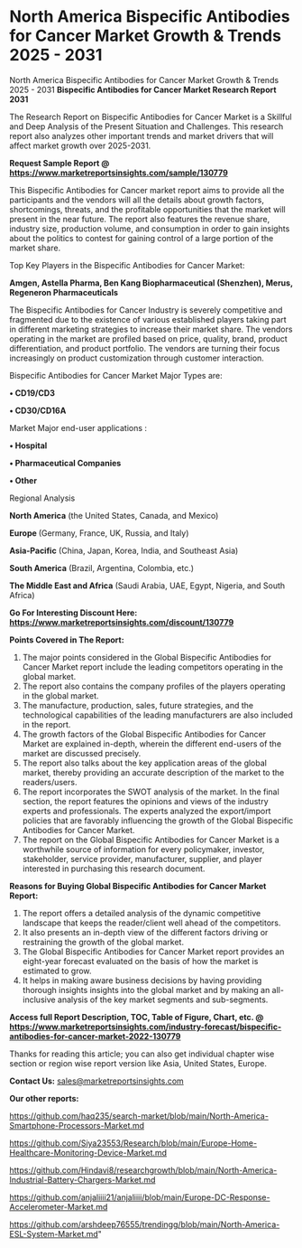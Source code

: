 # North America Bispecific Antibodies for Cancer Market Growth & Trends 2025 - 2031
North America Bispecific Antibodies for Cancer Market Growth & Trends 2025 - 2031
<strong>Bispecific Antibodies for Cancer Market Research Report 2031</strong>

The Research Report on Bispecific Antibodies for Cancer Market is a Skillful and Deep Analysis of the Present Situation and Challenges. This research report also analyzes other important trends and market drivers that will affect market growth over 2025-2031.

<strong>Request Sample Report @ <a href=https://www.marketreportsinsights.com/sample/130779>https://www.marketreportsinsights.com/sample/130779</a></strong>

This Bispecific Antibodies for Cancer market report aims to provide all the participants and the vendors will all the details about growth factors, shortcomings, threats, and the profitable opportunities that the market will present in the near future. The report also features the revenue share, industry size, production volume, and consumption in order to gain insights about the politics to contest for gaining control of a large portion of the market share.

Top Key Players in the Bispecific Antibodies for Cancer Market:

<strong>Amgen, Astella Pharma, Ben Kang Biopharmaceutical (Shenzhen), Merus, Regeneron Pharmaceuticals</strong>

The Bispecific Antibodies for Cancer Industry is severely competitive and fragmented due to the existence of various established players taking part in different marketing strategies to increase their market share. The vendors operating in the market are profiled based on price, quality, brand, product differentiation, and product portfolio. The vendors are turning their focus increasingly on product customization through customer interaction.

Bispecific Antibodies for Cancer Market Major Types are:

<strong>• CD19/CD3

• CD30/CD16A</strong>

Market Major end-user applications :

<strong>• Hospital

• Pharmaceutical Companies

• Other</strong>

Regional Analysis

</u><strong><b>North America</b></strong> (the United States, Canada, and Mexico)

<strong><b>Europe </b></strong>(Germany, France, UK, Russia, and Italy)

<strong><b>Asia-Pacific</b></strong> (China, Japan, Korea, India, and Southeast Asia)

<strong><b>South America</b></strong> (Brazil, Argentina, Colombia, etc.)

<strong><b>The Middle East and Africa</b></strong> (Saudi Arabia, UAE, Egypt, Nigeria, and South Africa)

<strong>Go For Interesting Discount Here: <a href=https://www.marketreportsinsights.com/discount/130779>https://www.marketreportsinsights.com/discount/130779</a></strong>

<strong>Points Covered in The Report:</strong>
<ol>
  <li>The major points considered in the Global Bispecific Antibodies for Cancer Market report include the leading competitors operating in the global market.</li>
  <li>The report also contains the company profiles of the players operating in the global market.</li>
  <li>The manufacture, production, sales, future strategies, and the technological capabilities of the leading manufacturers are also included in the report.</li>
  <li>The growth factors of the Global Bispecific Antibodies for Cancer Market are explained in-depth, wherein the different end-users of the market are discussed precisely.</li>
  <li>The report also talks about the key application areas of the global market, thereby providing an accurate description of the market to the readers/users.</li>
  <li>The report incorporates the SWOT analysis of the market. In the final section, the report features the opinions and views of the industry experts and professionals. The experts analyzed the export/import policies that are favorably influencing the growth of the Global Bispecific Antibodies for Cancer Market.</li>
  <li>The report on the Global Bispecific Antibodies for Cancer Market is a worthwhile source of information for every policymaker, investor, stakeholder, service provider, manufacturer, supplier, and player interested in purchasing this research document.</li>
</ol>
<strong>Reasons for Buying Global Bispecific Antibodies for Cancer Market Report:</strong>

<ol>
  <li>The report offers a detailed analysis of the dynamic competitive landscape that keeps the reader/client well ahead of the competitors.</li>
  <li>It also presents an in-depth view of the different factors driving or restraining the growth of the global market.</li>
  <li>The Global Bispecific Antibodies for Cancer Market report provides an eight-year forecast evaluated on the basis of how the market is estimated to grow.</li>
  <li>It helps in making aware business decisions by having providing thorough insights insights into the global market and by making an all-inclusive analysis of the key market segments and sub-segments.</li>
</ol>
<strong>Access full Report Description, TOC, Table of Figure, Chart, etc. @ <a href=https://www.marketreportsinsights.com/industry-forecast/bispecific-antibodies-for-cancer-market-2022-130779>https://www.marketreportsinsights.com/industry-forecast/bispecific-antibodies-for-cancer-market-2022-130779</a></strong>


Thanks for reading this article; you can also get individual chapter wise section or region wise report version like Asia, United States, Europe.

<strong>Contact Us:</strong>
sales@marketreportsinsights.com

<strong>Our other reports:</strong>

<a href=https://github.com/haq235/search-market/blob/main/North-America-Smartphone-Processors-Market.md>https://github.com/haq235/search-market/blob/main/North-America-Smartphone-Processors-Market.md</a>

<a href=https://github.com/Siya23553/Research/blob/main/Europe-Home-Healthcare-Monitoring-Device-Market.md>https://github.com/Siya23553/Research/blob/main/Europe-Home-Healthcare-Monitoring-Device-Market.md</a>

<a href=https://github.com/Hindavi8/researchgrowth/blob/main/North-America-Industrial-Battery-Chargers-Market.md>https://github.com/Hindavi8/researchgrowth/blob/main/North-America-Industrial-Battery-Chargers-Market.md</a>

<a href=https://github.com/anjaliiii21/anjaliiii/blob/main/Europe-DC-Response-Accelerometer-Market.md>https://github.com/anjaliiii21/anjaliiii/blob/main/Europe-DC-Response-Accelerometer-Market.md</a>

<a href=https://github.com/arshdeep76555/trendingg/blob/main/North-America-ESL-System-Market.md>https://github.com/arshdeep76555/trendingg/blob/main/North-America-ESL-System-Market.md</a>"
